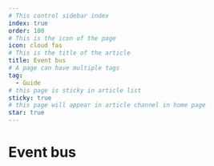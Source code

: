 ```yaml
---
# This control sidebar index
index: true
order: 100
# This is the icon of the page
icon: cloud fas
# This is the title of the article
title: Event bus
# A page can have multiple tags
tag:
  - Guide
# this page is sticky in article list
sticky: true
# this page will appear in article channel in home page
star: true
---
```


# Event bus